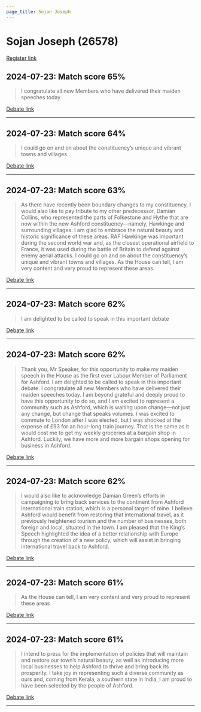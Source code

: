 ```yaml
---
page_title: Sojan Joseph
---
```


# Sojan Joseph  (26578)

[Register link](https://www.theyworkforyou.com/mp/26578/register)



## 2024-07-23: Match score 65%

>I congratulate all new Members who have delivered their maiden speeches today

[Debate link](https://www.theyworkforyou.com/debates/?id=2024-07-23d.588.2) 

---



## 2024-07-23: Match score 64%

>I could go on and on about the constituency’s unique and vibrant towns and villages

[Debate link](https://www.theyworkforyou.com/debates/?id=2024-07-23d.588.2) 

---



## 2024-07-23: Match score 63%

>As there have recently been boundary changes to my constituency, I would also like to pay tribute to my other predecessor, Damian Collins, who represented the parts of Folkestone and Hythe that are now within the new Ashford constituency—namely, Hawkinge and surrounding villages. I am glad to embrace the natural beauty and historic significance of these areas. RAF Hawkinge was important during the second world war and, as the closest operational airfield to France, it was used during the battle of Britain to defend against enemy aerial attacks. I could go on and on about the constituency’s unique and vibrant towns and villages. As the House can tell, I am very content and very proud to represent these areas.

[Debate link](https://www.theyworkforyou.com/debates/?id=2024-07-23d.588.2) 

---



## 2024-07-23: Match score 62%

>I am delighted to be called to speak in this important debate

[Debate link](https://www.theyworkforyou.com/debates/?id=2024-07-23d.588.2) 

---



## 2024-07-23: Match score 62%

>Thank you, Mr Speaker, for this opportunity to make my maiden speech in the House as the first ever Labour Member of Parliament for Ashford. I am delighted to be called to speak in this important debate. I congratulate all new Members who have delivered their maiden speeches today. I am beyond grateful and deeply proud to have this opportunity to do so, and I am excited to represent a community such as Ashford, which is waiting upon change—not just any change, but change that speaks volumes. I was excited to commute to London after I was elected, but I was shocked at the expense of £93 for an hour-long train journey. That is the same as it would cost me to get my weekly groceries at a bargain shop in Ashford. Luckily, we have more and more bargain shops opening for business in Ashford.

[Debate link](https://www.theyworkforyou.com/debates/?id=2024-07-23d.588.2) 

---



## 2024-07-23: Match score 62%

>I would also like to acknowledge Damian Green’s efforts in campaigning to bring back services to the continent from Ashford International train station, which is a personal target of mine. I believe Ashford would benefit from restoring that international travel, as it previously heightened tourism and the number of businesses, both foreign and local, situated in the town. I am pleased that the King’s Speech highlighted the idea of a better relationship with Europe through the creation of a new policy, which will assist in bringing international travel back to Ashford.

[Debate link](https://www.theyworkforyou.com/debates/?id=2024-07-23d.588.2) 

---



## 2024-07-23: Match score 61%

>As the House can tell, I am very content and very proud to represent these areas

[Debate link](https://www.theyworkforyou.com/debates/?id=2024-07-23d.588.2) 

---



## 2024-07-23: Match score 61%

>I intend to press for the implementation of policies that will maintain and restore our town’s natural beauty, as well as introducing more local businesses to help  Ashford to thrive and bring back its prosperity. I take joy in representing such a diverse community as ours and, coming from Kerala, a southern state in India, I am proud to have been selected by the people of Ashford.

[Debate link](https://www.theyworkforyou.com/debates/?id=2024-07-23d.588.2) 

---

